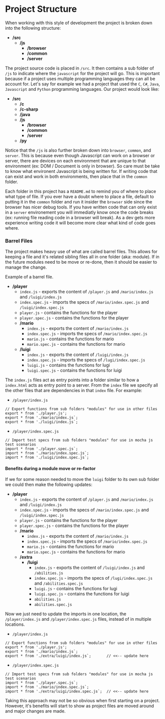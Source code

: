 # Project Structure

When working with this style of development the project is broken down into the following structure:

- **/src**
  - **/js**
    - **/browser**
    - **/common**
    - **/server**

The project source code is placed in `/src`. It then contains a sub folder of `/js` to indicate where the `javascript` for the project will go. This is important because if a project uses multiple programming languages they can all be account for. Let's say for example we had a project that used the `C`, `C#`, `Java`, `Javascript` and `Python` programming languages. Our project would look like:

- **/src**
  - **/c**
  - **/c-sharp**
  - **/java**
  - **/js**
    - **/browser**
    - **/common**
    - **/server**
  - **/py**

Notice that the `/js` is also further broken down into `browser`, `common`, and `server`. This is because even though Javascript can work on a browser or server, there are devices on each environment that are unique to that environment (ex: DOM / Document is only in browser). So care must be take to know what environent Javascript is being written for. If writing code that can exist and work in both environments, then place that in the `common` folder.

Each folder in this project has a `README.md` to remind you of where to place what type of file. If you ever have a doubt where to place a file, default to putting it in the `common` folder and run it insider the `browser` side since the browser has nicer debug tools. If you have written code that can only exist in a `server` environement you will immediatly know once the code breaks (ex: running file reading code in a browser will break). As a dev gets more experience writing code it will become more clear what kind of code goes where.


### Barrel Files
The project makes heavy use of what are called barrel files. This allows for keeping a file and it's related sibling files all in one folder (aka: module). If in the future modules need to be move or re-done, then it should be easier to manage the change.

Example of a barrel file.

- **/player**
  - `index.js` - exports the content of `/player.js` and `/mario/index.js` and `/luigi/index.js`
  - `index.spec.js`  - imports the specs of `/mario/index.spec.js` and `/luigi/index.spec.js`
  - `player.js` - contains the functions for the player
  - `player.spec.js` - contains the functions for the player
  - **/mario**
    - `index.js` - exports the content of `/mario/index.js`
    - `index.spec.js`  - imports the specs of `/mario/index.spec.js`
    - `mario.js` - contains the functions for mario
    - `mario.spec.js` - contains the functions for mario
  - **/luigi**
    - `index.js` - exports the content of `/luigi/index.js`
    - `index.spec.js`  - imports the specs of `/lugi/index.spec.js`
    - `luigi.js` - contains the functions for lugi
    - `luigi.spec.js` - contains the functions for luigi

The `index.js` files act as entry points into a folder similar to how a `index.html` acts as entry point to a server. From the `index` file we specify all the other files that are dependencies in that `index` file. For example:

- `/player/index.js`
```
// Export functions from sub folders "modules" for use in other files
export * from './player.js';
export * from './mario/index.js`;
export * from './luigi/index.js`;
```

- `/player/index.spec.js`
```
// Import test specs from sub folders "modules" for use in mocha js test scenarios
import * from './player.spec.js`;
import * from './mario/index.spec.js`;
import * from './luigi/index.spec.js`;
```

#### Benefits during a module move or re-factor

If we for some reason needed to move the `luigi` folder to its own sub folder we could then make the following updates:

- **/player**
  - `index.js` - exports the content of `/player.js` and `/mario/index.js` and `/luigi/index.js`
  - `index.spec.js`  - imports the specs of `/mario/index.spec.js` and `/luigi/index.spec.js`
  - `player.js` - contains the functions for the player
  - `player.spec.js` - contains the functions for the player
  - **/mario**
    - `index.js` - exports the content of `/mario/index.js`
    - `index.spec.js`  - imports the specs of `/mario/index.spec.js`
    - `mario.js` - contains the functions for mario
    - `mario.spec.js` - contains the functions for mario
  - **/extra**
    - **/luigi**
      - `index.js` - exports the content of `/luigi/index.js` and `/abilities.js`
      - `index.spec.js`  - imports the specs of `/lugi/index.spec.js` and `/abilities.spec.js`
      - `luigi.js` - contains the functions for lugi
      - `luigi.spec.js` - contains the functions for luigi
      - `abilities.js`
      - `abilities.spec.js`

Now we just need to update the imports in one location, the `/player/index.js` and `/player/index.spec.js` files, instead of in multiple locations.

- `/player/index.js`
```
// Export functions from sub folders "modules" for use in other files
export * from './player.js';
export * from './mario/index.js`;
export * from './extra/luigi/index.js`;       // <<-- update here
```

- `/player/index.spec.js`
```
// Import test specs from sub folders "modules" for use in mocha js test scenarios
import * from './player.spec.js`;
import * from './mario/index.spec.js`;
import * from './extra/luigi/index.spec.js`;  // <<-- update here
```

Taking this approach may not be so obvious when first starting on a project. However, it's benefits will start to show as project files are moved around and major changes are made.
